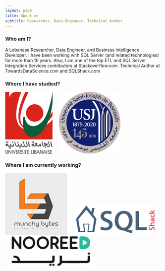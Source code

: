 ```yaml
---
layout: page
title: About me
subtitle: Researcher, Data Engineer, Technical Author
---
```


### Who am I?

A Lebanese Researcher, Data Engineer, and Business Intelligence Developer.
I have been working with SQL Server (and related technologies) for more than 10 years. Also, I am one of the top ETL and SQL Server Integration Services contributors at Stackoverflow.com. Technical Author at TowardsDataScience.com and SQLShack.com

### Where I have studied?

<img src= "/assets/img/aboutme/lu.png" height="200pt">&nbsp;&nbsp;&nbsp;&nbsp;&nbsp;<img src= "/assets/img/aboutme/usj.jpg" height="200pt">

### Where I am currently working?

<img href ="https://munchybytes.com" src= "/assets/img/mblogo.jpg" height="200pt" width="200pt">&nbsp;&nbsp;&nbsp;&nbsp;&nbsp;<img href="https://sqlshack.com" src= "/assets/img/aboutme/sqlshack.png" height="100pt">&nbsp;&nbsp;&nbsp;&nbsp;&nbsp;<img href="https://nooreedconnect.getbee.com/" src= "/assets/img/aboutme/nooreed.png" height="100pt">
